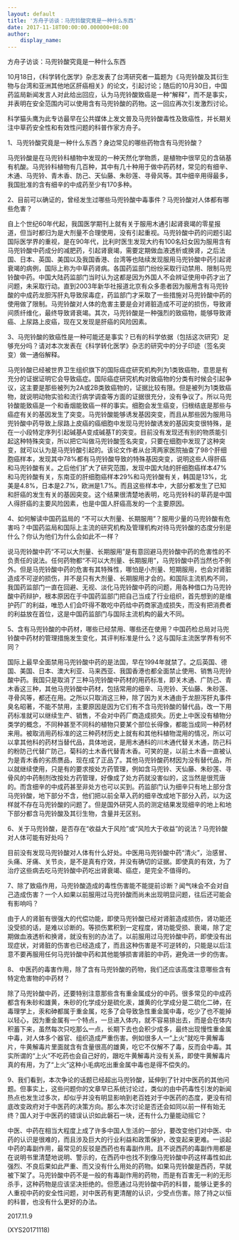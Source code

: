 ```yaml
---
layout: default
title: '方舟子访谈：马兜铃酸究竟是一种什么东西'
date: 2017-11-18T00:00:00.000000+08:00
author:
    display_name: 
---
```


方舟子访谈：马兜铃酸究竟是一种什么东西

10月18日，《科学转化医学》杂志发表了台湾研究者一篇题为《马兜铃酸及其衍生物与台湾和亚洲其他地区肝癌相关》的论文，引起讨论；随后的10月30日，中国药监局新闻发言人对此给出回应，认为马兜铃酸致癌是一种“解释”，而不是事实，并表明在安全范围内可以使用含有马兜铃酸的药物。这一回应再次引发激烈讨论。

科学猫头鹰为此专访最早在公共媒体上发文普及马兜铃酸毒性及致癌性，并长期关注中草药安全性和有效性问题的科普作家方舟子。

1、马兜铃酸究竟是一种什么东西？身边常见的哪些药物含有马兜铃酸？

马兜铃酸是在马兜铃科植物中发现的一种天然化学物质，是植物中很罕见的含硝基有机酸。马兜铃科植物有几百种，其中有几十种用于做中药药材，常见的有细辛、木通、马兜铃、青木香、防己、天仙藤、朱砂莲、寻骨风等。其中细辛用得最多，我国批准的含有细辛的中成药至少有170多种。

2、目前可以确证的，曾经发生过哪些马兜铃酸中毒事件？马兜铃酸对人体都有哪些危害？

自上个世纪60年代起，我国医学期刊上就有关于服用木通引起肾衰竭的零星报道，但当时都归为是大剂量不合理使用，没有引起重视。马兜铃酸中药的问题引起国际医学界的重视，是在90年代，比利时医生发现大约有100名妇女因为服用含有马兜铃酸中药成分的减肥药，引起肾衰竭，需要定期做血液透析或换肾，之后法国、日本、英国、美国以及我国香港、台湾等也陆续发现服用马兜铃酸中药引起肾衰竭的病例，国际上称为中草药肾病。各国药监部门纷纷采取行动禁用、限制马兜铃酸中药。中国大陆药监部门当时认为这都是因为外国人不会辨证使用中药才出了问题，未采取行动。直到2003年新华社报道北京有众多患者因为服用含有马兜铃酸的中成药龙胆泻肝丸导致尿毒症，药监部门才采取了一些措施对马兜铃酸中药的使用做了限制。马兜铃酸对人体的危害主要是会对肾脏造成不可逆的损伤，导致肾间质纤维化，最终导致肾衰竭。其次，马兜铃酸是一种强烈的致癌物，能够导致肾癌、上尿路上皮癌，现在又发现是肝癌的风险因素。

3、马兜铃酸的致癌性是一种可能还是事实？已有的科学依据（包括这次研究）足够充分吗？请对本次发表在《科学转化医学》杂志的研究中的分子印迹（签名突变）做一通俗解释。

马兜铃酸已经被世界卫生组织旗下的国际癌症研究机构列为1类致癌物，意思是有充分的证据证明它会导致癌症。国际癌症研究机构对致癌物的分类有时候会引起争议，这主要是那些被列为2A或2B类致癌物的，证据比较有限。但是被列为1类致癌物，就说明动物实验和流行病学调查等方面的证据很充分，没有争议了。所以马兜铃酸能致癌是一个和香烟能致癌一样的事实。细胞会发生癌变，归根结底是那些与癌症有关的基因发生了突变。马兜铃酸能够诱发基因突变，而且从那些因为服用马兜铃酸中药导致上尿路上皮癌的癌细胞中发现马兜铃酸诱发的基因突变很特殊，是在一小段特定序列引起碱基A变成碱基T的突变。目前没有发现还有别的物质能引起这种特殊突变，所以把它叫做马兜铃酸签名突变，只要在细胞中发现了这种突变，就可以认为是马兜铃酸引起的。该论文作者从台湾两家医院抽查了98个肝细胞癌样本，发现其中78%都有马兜铃酸导致的特殊基因突变，说明这些人得肝癌和马兜铃酸有关。之后他们扩大了研究范围，发现中国大陆的肝细胞癌样本47%和马兜铃酸有关，东南亚的肝细胞癌样本29%和马兜铃酸有关，韩国是13%，北美是4.8%，日本是2.7%，欧洲是1.7%。而且这些样本中，大部分都发生了已知和肝癌的发生有关的基因突变。这个结果很清楚地表明，吃马兜铃科的草药是中国人得肝癌的主要风险因素，也是中国人肝癌高发的一个主要原因。

4、如何解读中国药监局的 “不可以大剂量、长期服用”？服用少量的马兜铃酸有危害吗？中国药监局和国际上主流的研究机构及管理机构对待马兜铃酸的态度分别是什么？你认为他们为什么会如此不一样？

说马兜铃酸中药“不可以大剂量、长期服用”是有意回避马兜铃酸中药的危害性的不负责任的说法。任何药物都“不可以大剂量、长期服用”，马兜铃酸中药当然也不例外。但是马兜铃酸中药的危害有其特殊性，哪怕是小剂量、短期服用，也会对肾脏造成不可逆的损伤，并不是只有大剂量、长期服用才会的。和国际主流机构不同，我国药监部门一直在回避、无视、淡化马兜铃酸中药的问题，用各种借口为马兜铃酸中药辩护，根本原因在于中国药监部门把自己当成了行业组织，首先想到的是维护药厂的利益，唯恐人们会吓得不敢吃中药给中药商家造成损失，而没有把消费者的利益放在首位，这是中国药监部门与国际主流机构的最大不同。

5、含有马兜铃酸的中药材，哪些已经禁用、哪些还在使用？中国药检总局对马兜铃酸中药材的管理措施发生变化，其评判标准是什么？这与国际主流医学界有何不同？

国际上最早全面禁用马兜铃酸中药的是法国，早在1994年就禁了。之后英国、德国、美国、日本、澳大利亚、马来西亚、我国香港也都全面禁止使用、销售马兜铃酸中药。我国只是取消了三种马兜铃酸中药材的用药标准，即关木通、广防己、青木香这三种，其他马兜铃酸中药材，包括常用的细辛、马兜铃、天仙藤、朱砂莲、寻骨风等，都还在用。之所以只取消这三种，除了因为关木通由于龙胆泻肝丸事件臭名昭著，不能不禁用，主要原因是因为它们有不含马兜铃酸的替代品，改一下用药标准就可以继续生产、销售，不会对中药厂商造成损失。历史上中医没有植物分类学的概念，不同种甚至不同科的植物只要某个部位长得像，都能当成同一种药材来用。被取消用药标准的这三种药材历史上就有和其他科植物混用的情况，所以可以拿其他科的药材当替代品，具体地说，是用木通科的川木通代替关木通，防己科的粉防己代替广防己，菊科的土木香代替青木香。可笑的是，以前土木香一直被认为是青木香的劣质赝品，现在成了正品了。其他马兜铃酸药材因为没有替代品，所以就继续使用，只是有的要求按处方药管理，例如含马兜铃、天仙藤、朱砂莲、寻骨风的中药制剂改按处方药管理，好像成了处方药就没害似的，这当然是很荒唐的。而含细辛的中成药甚至非处方也可以买到。药监部门认为细辛只有地上部分含马兜铃酸，地下部分不含，他们把以前全草入药的细辛改成地下部分入药，以为这样就不存在马兜铃酸的问题了。但是国外研究人员的测定结果发现细辛的地上和地下部分都含马兜铃酸及其衍生物，含量并无区别。

6、关于马兜铃酸，是否存在“收益大于风险”或“风险大于收益”的说法？马兜铃酸对人体可能有好处吗？

目前没有发现马兜铃酸对人体有什么好处。中医用马兜铃酸中药“清火”，治感冒、头痛、牙痛、关节炎，是不是真有疗效，并没有确切的证据。即使真的有效，为了治疗这些病去吃马兜铃酸中药吃出肾衰竭、癌症，是完全不值得的。

7、除了致癌作用，马兜铃酸造成的毒性伤害能不能提前诊断？闻气味会不会对自己造成伤害？一个人如果以前服用过马兜铃酸而尚未出现明显问题，往后还可能会有影响吗？

由于人的肾脏有很强大的代偿功能，即使马兜铃酸已经对肾脏造成损伤，肾功能还没受损的话，是难以诊断的。等损伤累积到一定程度，肾功能受损、衰竭，除了定期做血液透析和换肾，就没有别的办法了。以前服用过马兜铃酸中药，即使没有出现症状，对肾脏的伤害也已经造成了，而且这种伤害是不可逆转的，只能是以后注意不要再服用任何马兜铃酸中药和其他能够损害肾脏的中药，避免进一步的伤害。

8、 中医药的毒害作用，除了含有马兜铃酸的药物，我们还应该高度注意哪些含有特定危害物的中药材？

除了马兜铃酸中药，还要特别注意那些含有重金属成分的中药。很多常见的中成药都含有朱砂和雄黄，朱砂的化学成分是硫化汞，雄黄的化学成分是二硫化二砷，在毒理学上，汞和砷都属于重金属，吃多了会导致急性重金属中毒，吃少了也不能掉以轻心，因为重金属有一个特点，一旦进入体内，就不容易排出去，而是会在体内积蓄下来，虽然每次只吃那么一点，长期下去也会积少成多，最终出现慢性重金属中毒，对人体多个器官、组织造成严重伤害。例如很多人一“上火”就吃牛黄解毒片，牛黄解毒片里面就含有含量很高的雄黄，吃它不仅解不了毒，反而会中毒。其实所谓的“上火”不吃药也会自己好的，跟吃牛黄解毒片没有关系，即使牛黄解毒片真的有用，为了“上火”这种小毛病吃出重金属中毒也是得不偿失的。

9、我们看到，本次争论的话题已经超出马兜铃酸，延伸到了针对中医药的其他问题。但事实上，这些问题你的文章早已系统讨论过，类似的由中药毒性引发的新闻热点也发生过多次，却似乎并没有明显影响到老百姓对于中医药的态度，更没有彻底改变政府对于中医药的决策方向。那么本次讨论是否还会如同以前一样有始无终？国人对于中医药的错误认识如此磐石一块，还有什么力量能动摇它？

中医、中药在相当大程度上成了许多中国人生活的一部分，要改变他们对中医、中药的认识是很难的，而且涉及巨大的行业利益和政策保护，改变起来更难。一谈起中药的毒副作用，最常见的反驳是西药也有毒副作用。且不说西药的毒副作用都是在说明书里清楚地说明、警示的，在西药中也找不到像马兜铃酸中药这样毒性如此强烈、不良后果如此严重、而又没有什么用处的药物。如果马兜铃酸是西药，早就被下架了。马兜铃酸中药不是一般的有毒副作用的药物，而是有百害无一利的无形杀手，这种药物是应该坚决拒绝的。但愿通过马兜铃酸中药的科普，能够让更多的人重视中药的安全性问题，对中医药有更清醒的认识，少受点伤害。除了持之以恒的科普，也没有什么更好的办法。

2017.11.9

(XYS20171118)

